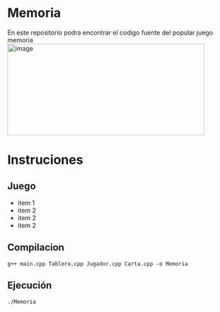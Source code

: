 # Memoria

En este repositorio podra encontrar el codigo fuente del popular juego memoria
<img width="445" height="207" alt="image" src="https://github.com/user-attachments/assets/de5e5a94-3a7f-4592-ac57-ec34b4ad7b62" />

# Instruciones

## Juego
* item 1
* item 2
* item 2
* item 2



## Compilacion

```g++ main.cpp Tablero.cpp Jugador.cpp Carta.cpp -o Memoria ``` 

## Ejecución

```./Memoria ``` 

